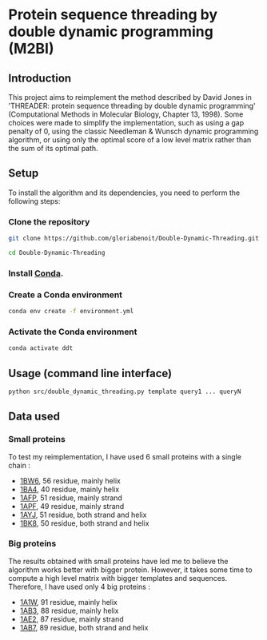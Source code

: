 # Protein sequence threading by double dynamic programming (M2BI)

## Introduction
This project aims to reimplement the method described by David Jones in 'THREADER: protein sequence threading
by double dynamic programming' (Computational Methods in Molecular Biology, Chapter 13, 1998). Some choices were made to 
simplify the implementation, such as using a gap penalty of 0, using the classic Needleman & Wunsch dynamic programming algorithm, or
using only the optimal score of a low level matrix rather than the sum of its optimal path.

## Setup

To install the algorithm and its dependencies, you need to perform the following steps:

### Clone the repository

```bash
git clone https://github.com/gloriabenoit/Double-Dynamic-Threading.git

cd Double-Dynamic-Threading
```

### Install [Conda](https://docs.conda.io/projects/conda/en/latest/user-guide/install/index.html).

### Create a Conda environment

```bash
conda env create -f environment.yml
```

### Activate the Conda environment

```bash
conda activate ddt
```

## Usage (command line interface)

```bash
python src/double_dynamic_threading.py template query1 ... queryN
```

## Data used

### Small proteins
To test my reimplementation, I have used 6 small proteins with a single chain :     
- [1BW6](https://www.rcsb.org/structure/1BW6), 56 residue, mainly helix     
- [1BA4](https://www.rcsb.org/structure/1BA4), 40 residue, mainly helix     
- [1AFP](https://www.rcsb.org/structure/1AFP), 51 residue, mainly strand     
- [1APF](https://www.rcsb.org/structure/1APF), 49 residue, mainly strand     
- [1AYJ](https://www.rcsb.org/structure/1AYJ), 51 residue, both strand and helix     
- [1BK8](https://www.rcsb.org/structure/1BK8), 50 residue, both strand and helix     

### Big proteins
The results obtained with small proteins have led me to believe the algorithm works better with bigger protein. However, it takes some time to compute
a high level matrix with bigger templates and sequences. Therefore, I have used only 4 big proteins :     
- [1A1W](https://www.rcsb.org/structure/1A1W), 91 residue, mainly helix     
- [1AB3](https://www.rcsb.org/structure/1AB3), 88 residue, mainly helix     
- [1AE2](https://www.rcsb.org/structure/1AE2), 87 residue, mainly strand     
- [1AB7](https://www.rcsb.org/structure/1AB7), 89 residue, both strand and helix          
